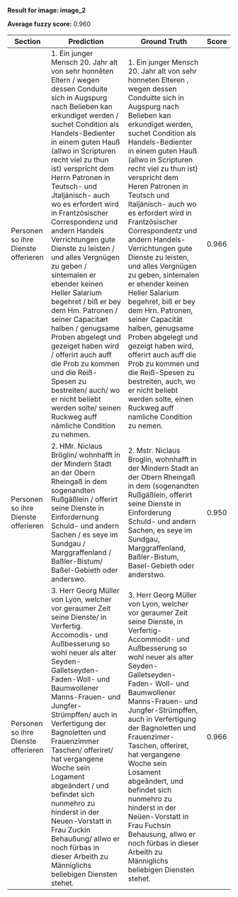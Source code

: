 **Result for image: image_2**

**Average fuzzy score:** 0.960

| Section | Prediction | Ground Truth | Score |
|---------|------------|--------------|-------|
| Personen so ihre Dienste offerieren | 1. Ein junger Mensch 20. Jahr alt von sehr honnêten Eltern / wegen dessen Conduite sich in Augspurg nach Belieben kan erkundiget werden / suchet Condition als Handels-Bedienter in einem guten Hauß (allwo in Scripturen recht viel zu thun ist) verspricht dem Herrn Patronen in Teutsch- und Jtaljänisch- auch wo es erfordert wird in Frantzösischer Correspondenz und andern Handels Verrichtungen gute Dienste zu leisten / und alles Vergnügen zu geben / sintemalen er ebender keinen Heller Salarium begehret / biß er bey dem Hm. Patronen / seiner Capacitæt halben / genugsame Proben abgelegt und gezeiget haben wird / offerirt auch auff die Prob zu kommen und die Reiß-Spesen zu bestreiten/ auch/ wo er nicht beliebt werden solte/ seinen Ruckweg auff nämliche Condition zu nehmen. | 1. Ein junger Mensch 20. Jahr alt von sehr honneten Elteren , wegen dessen Conduitte sich in Augspurg nach Belieben kan erkundiget werden, suchet Condition als Handels-Bedienter in einem guten Hauß (allwo in Scripturen recht viel zu thun ist) verspricht dem Heren Patronen in Teutsch und Italjänisch- auch wo es erfordert wird in Frantzösischer Correspondentz und andern Handels- Verrichtungen gute Dienste zu leisten, und alles Vergnügen zu geben, sintemalen er ehender keinen Heller Salarium begehret, biß er bey dem Hrn. Patronen, seiner Capacität halben, genugsame Proben abgelegt und gezeigt haben wird, offerirt auch auff die Prob zu kommen und die Reiß-Spesen zu bestreiten, auch, wo er nicht beliebt werden solte, einen Ruckweg auff namliche Condition zu nemen. | 0.966 |
| Personen so ihre Dienste offerieren | 2. HMr. Niclaus Bröglin/ wohnhafft in der Mindern Stadt an der Obern Rheingaß in dem sogenandten Rußgäßlein / offerirt seine Dienste in Einfordernung Schuld- und andern Sachen / es seye im Sundgau / Marggraffenland / Baßler-Bistum/ Baßel-Gebieth oder anderswo. | 2. Mstr. Niclaus Broglin, wohnhafft in der Mindern Stadt an der Obern Rheingaß in dem (sogenandten Rußgäßlein, offerirt seine Dienste in Einforderung Schuld- und andern Sachen, es seye im Sundgau, Marggraffenland, Baßler-Bistum, Basel-Gebieth oder anderstwo. | 0.950 |
| Personen so ihre Dienste offerieren | 3. Herr Georg Müller von Lyon, welcher vor geraumer Zeit seine Dienste/ in Verfertig. Accomodis- und Außbesserung so wohl neuer als alter Seyden-Galletseyden-Faden-Woll- und Baumwollener Manns-Frauen- und Jungfer-Strümpffen/ auch in Verfertigung der Bagnoletten und Frauenzimmer Taschen/ offeriret/ hat vergangene Woche sein Logament abgeändert / und befindet sich nunmehro zu hinderst in der Neuen-Vorstatt in Frau Zuckin Behaußung/ allwo er noch fürbas in dieser Arbeith zu Männiglichs beliebigen Diensten stehet. | 3. Herr Georg Müller von Lyon, welcher vor geraumer Zeit seine Dienste, in Verfertig-Accommodit- und Außbesserung so wohl neuer als alter Seyden- Galletseyden-Faden- Woll- und Baumwollener Manns-Frauen- und Jungfer-Strümpffen, auch in Verfertigung der Bagnoletten und Frauenzimer-Taschen, offeriret, hat vergangene Woche sein Losament abgeändert, und befindet sich nunmehro zu hinderst in der Neüen-Vorstatt in Frau Fuchsin Behausung, allwo er noch fürbas in dieser Arbeith zu Männiglichs beliebigen Diensten stehet. | 0.966 |

